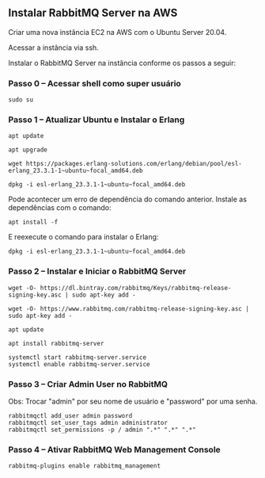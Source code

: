 ## Instalar RabbitMQ Server na AWS

Criar uma nova instância EC2 na AWS com o Ubuntu Server 20.04. 

Acessar a instância via ssh.

Instalar o RabbitMQ Server na instância conforme os passos a seguir:

### Passo 0 – Acessar shell como super usuário

```
sudo su
```

### Passo 1 – Atualizar Ubuntu e Instalar o Erlang

```
apt update
```

```
apt upgrade
```

```
wget https://packages.erlang-solutions.com/erlang/debian/pool/esl-erlang_23.3.1-1~ubuntu~focal_amd64.deb
```

```
dpkg -i esl-erlang_23.3.1-1~ubuntu~focal_amd64.deb
```

Pode acontecer um erro de dependência do comando anterior. Instale as dependências com o comando:

```
apt install -f
```

E reexecute o comando para instalar o Erlang:

```
dpkg -i esl-erlang_23.3.1-1~ubuntu~focal_amd64.deb
```

### Passo 2 – Instalar e Iniciar o RabbitMQ Server

```
wget -O- https://dl.bintray.com/rabbitmq/Keys/rabbitmq-release-signing-key.asc | sudo apt-key add - 
```
```
wget -O- https://www.rabbitmq.com/rabbitmq-release-signing-key.asc | sudo apt-key add -             
```
```
apt update
```
```
apt install rabbitmq-server
```

```
systemctl start rabbitmq-server.service
systemctl enable rabbitmq-server.service
```


### Passo 3 – Criar Admin User no RabbitMQ

Obs: Trocar "admin" por seu nome de usuário e "password" por uma senha.

```
rabbitmqctl add_user admin password 
rabbitmqctl set_user_tags admin administrator
rabbitmqctl set_permissions -p / admin ".*" ".*" ".*"
```


### Passo 4 – Ativar RabbitMQ Web Management Console

```
rabbitmq-plugins enable rabbitmq_management
```

